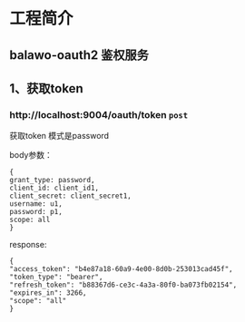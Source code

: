 # 工程简介

## balawo-oauth2 鉴权服务

## 1、获取token

### http://localhost:9004/oauth/token  `post`

获取token 模式是password

body参数：

```
{
grant_type: password,
client_id: client_id1,
client_secret: client_secret1,
username: u1,
password: p1,
scope: all
}
```

response:

```
{
"access_token": "b4e87a18-60a9-4e00-8d0b-253013cad45f",
"token_type": "bearer",
"refresh_token": "b88367d6-ce3c-4a3a-80f0-ba073fb02154",
"expires_in": 3266,
"scope": "all"
}
```

